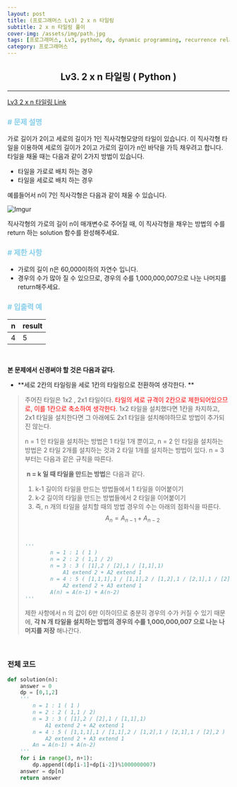 ```yaml
---
layout: post
title: (프로그래머스 Lv3) 2 x n 타일링
subtitle: 2 x n 타일링 풀이
cover-img: /assets/img/path.jpg
tags: [프로그래머스, Lv3, python, dp, dynamic programming, recurrence relation]
category: 프로그래머스
---
```


<center>
  <h2>
    Lv3. 2 x n 타일링 ( Python )
  </h2>
</center>

---

[Lv3 2 x n 타일링 Link](https://programmers.co.kr/learn/courses/30/lessons/12900)

### <span style="color:skyblue"># 문제 설명</span>

가로 길이가 2이고 세로의 길이가 1인 직사각형모양의 타일이 있습니다. 이 직사각형 타일을 이용하여 세로의 길이가 2이고 가로의 길이가 n인 바닥을 가득 채우려고 합니다. 타일을 채울 때는 다음과 같이 2가지 방법이 있습니다.

- 타일을 가로로 배치 하는 경우
- 타일을 세로로 배치 하는 경우

예를들어서 n이 7인 직사각형은 다음과 같이 채울 수 있습니다.

![Imgur](https://i.imgur.com/29ANX0f.png)

직사각형의 가로의 길이 n이 매개변수로 주어질 때, 이 직사각형을 채우는 방법의 수를 return 하는 solution 함수를 완성해주세요.

### <span style="color:skyblue"># 제한 사항</span>

- 가로의 길이 n은 60,000이하의 자연수 입니다.
- 경우의 수가 많아 질 수 있으므로, 경우의 수를 1,000,000,007으로 나눈 나머지를 return해주세요.

### <span style="color:skyblue"># 입출력 예</span>

| n    | result |
| ---- | ------ |
| 4    | 5      |

<br>

 **본 문제에서 신경써야 할 것은 다음과 같다.**

- **세로 2칸의 타일링을 세로 1칸의 타일링으로 전환하여 생각한다. **

>   주어진 타일은 1x2 , 2x1 타일이다. <span style='color:red'>타일의 세로 규격이 2칸으로 제한되어있으므로, 이를 1칸으로 축소하여 생각한다</span>.  1x2 타일을 설치했다면 1칸을 차지하고, 2x1 타일을 설치한다면 그 아래에도 2x1 타일을 설치해야하므로 방법이 추가되진 않는다. 
>
>   n = 1 인 타일을 설치하는 방법은 1 타일 1개 뿐이고, n = 2 인 타일을 설치하는 방법은 2 타일 2개를 설치하는 것과 2 타일 1개를 설치하는 방법이 있다. n = 3 부터는 다음과 같은 규칙을 따른다.
>
>  ​	**n = k 일 때 타일을 만드는 방법**은 다음과 같다.
>
>  1. k-1 길이의 타일을 만드는 방법들에서 1 타일을 이어붙이기
>  2. k-2 길이의 타일을 만드는 방법들에서 2 타일을 이어붙이기
>  3. 즉, n 개의 타일을 설치할 때의 방법 경우의 수는 아래의 점화식을 따른다. 
>  $$
>  A_n = A_{n-1} + A_{n-2}
>  $$
>
>  <BR>
>
>  ```python
>  '''
>          n = 1 : 1 ( 1 )
>          n = 2 : 2 ( 1,1 / 2)
>          n = 3 : 3 ( [1],2 / [2],1 / [1,1],1)
>              A1 extend 2 + A2 extend 1
>          n = 4 : 5 ( [1,1,1],1 / [1,1],2 / [1,2],1 / [2,1],1 / [2],2 )
>              A2 extend 2 + A3 extend 1
>          A(n) = A(n-1) + A(n-2)
>  '''
>  ```
>
>  제한 사항에서 n 의 값이 6만 이하이므로 충분히 경우의 수가 커질 수 있기 때문에, **각 N 개 타일을 설치하는 방법의 경우의 수를 1,000,000,007 으로 나눈 나머지를 저장** 해나간다.
>  <br>


<br>

### 전체 코드

```python
def solution(n):
    answer = 0
    dp = [0,1,2]
    '''
        n = 1 : 1 ( 1 )
        n = 2 : 2 ( 1,1 / 2)
        n = 3 : 3 ( [1],2 / [2],1 / [1,1],1)
            A1 extend 2 + A2 extend 1
        n = 4 : 5 ( [1,1,1],1 / [1,1],2 / [1,2],1 / [2,1],1 / [2],2 )
            A2 extend 2 + A3 extend 1
        An = A(n-1) + A(n-2)
    '''
    for i in range(3, n+1):
        dp.append((dp[i-1]+dp[i-2])%1000000007)
    answer = dp[n]
    return answer
```

